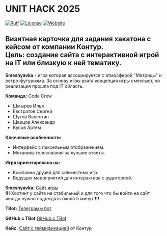 # UNIT HACK 2025

[![Ruff](https://img.shields.io/endpoint?url=https://raw.githubusercontent.com/astral-sh/ruff/main/assets/badge/v2.json)](https://github.com/astral-sh/ruff)
[![License](https://img.shields.io/badge/license-MIT-green)](https://img.shields.io/github/license/ilyash0/UNIT_HACK_2025)
[![Website](https://img.shields.io/website?url=https://unit-hack-2025.onrender.com)](https://unit-hack-2025.onrender.com/)

## Визитная карточка для задания хакатона с кейсом от компании Контур.<br>Цель: создание сайта с интерактивной игрой на IT или близкую к ней тематику.

**Smeshyavka** - игра которая ассоциируется с атмосферой "Матрицы" и ретро-футуризма. За основу игры взята концепция игры смехлыст, но реализация прошла под IT область.

**Команда:** Code Crew
- Шмырев Илья
- Евстратов Сергей
- Шутов Валентин
- Швецов Александр
- Кусов Артем

**Ключевые особенности:**
- Интерфейс с пиксельным отображением.
- Механика голосования за лучшие ответы.

**Игра ориентирована на:**
- Компании друзей для совместных игр.
- Ведущих мероприятий для интерактива с аудиторией.

**Smeshyavka:** [Сайт игры](https://unit-hack-2025.onrender.com/game/)<br>
**!!!** Хостинг у сайта не стабильный и для того что бы войти на сайт иногда нужно подождать около 5 минут **!!!**

**TBot:** [Телеграмм бот](@unit_hack_smexlist_bot)

**GitHub с TBot** [GitHub с TBot](https://github.com/Asikul1415/UNIT_HACK_2025_Smechnyavka_TG_Bot)

**Кейс:** [Сайт с геймификацией](https://unit-ekb.ru/kontur) от Контур
